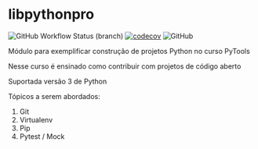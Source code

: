 # libpythonpro

![GitHub Workflow Status (branch)](https://img.shields.io/github/workflow/status/felipeantonioonline/libpythonpro/libpythonpro%20CI/main)
[![codecov](https://codecov.io/gh/FelipeAntonioOnline/libpythonpro/branch/main/graph/badge.svg?token=4X4Y6RZVGU)](https://codecov.io/gh/FelipeAntonioOnline/libpythonpro)
![GitHub](https://img.shields.io/github/license/felipeantonioonline/libpythonpro)

Módulo para exemplificar construção de projetos Python no curso PyTools

Nesse curso é ensinado como contribuir com projetos de código aberto

Suportada versão 3 de Python

Tópicos a serem abordados:

1.  Git
2.  Virtualenv
3.  Pip
4.  Pytest / Mock
